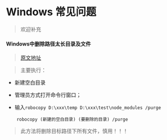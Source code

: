 # Windows 常见问题
> 欢迎补充

#### Windows中删除路径太长目录及文件

> [原文地址](https://stackoverflow.com/questions/551072/how-to-delete-a-long-path-in-windows)

> 主要执行：

- 新建空白目录

- 管理员方式打开命令行窗口；

- 输入```robocopy D:\xxx\temp D:\xxx\test\node_modules /purge```


```console
	robocopy (新建的空白目录) (要删除的目录) /purge
```

> 此方法将删除目标路径下所有文件，慎用！！！
